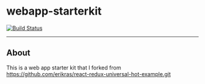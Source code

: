 # webapp-starterkit

[![Build Status](https://travis-ci.org/k2truong/webapp-starterkit.svg?branch=master)](https://travis-ci.org/k2truong/webapp-starterkit)

---

## About

This is a web app starter kit that I forked from https://github.com/erikras/react-redux-universal-hot-example.git